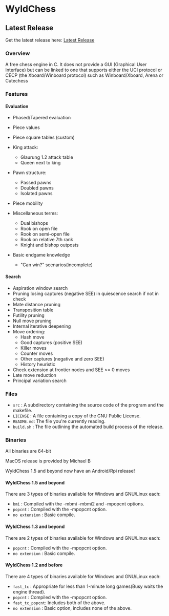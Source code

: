 # WyldChess

## Latest Release
Get the latest release here: [Latest Release](https://github.com/Mk-Chan/WyldChess/releases/latest)

### Overview
A free chess engine in C. It does not provide a GUI (Graphical User Interface)
but can be linked to one that supports either the UCI protocol or CECP (the Xboard/Winboard protocol) such as Winboard/Xboard, Arena or Cutechess

### Features

#### Evaluation
* Phased/Tapered evaluation
* Piece values
* Piece square tables (custom)
* King attack:
	* Glaurung 1.2 attack table
	* Queen next to king

* Pawn structure:
	* Passed pawns
	* Doubled pawns
	* Isolated pawns

* Piece mobility
* Miscellaneous terms:
	* Dual bishops
	* Rook on open file
	* Rook on semi-open file
	* Rook on relative 7th rank
	* Knight and bishop outposts

* Basic endgame knowledge
    * "Can win?" scenarios(incomplete)

#### Search
* Aspiration window search
* Pruning losing captures (negative SEE) in quiescence search if not in check
* Mate distance pruning
* Transposition table
* Futility pruning
* Null move pruning
* Internal iterative deepening
* Move ordering:
    * Hash move
    * Good captures (positive SEE)
    * Killer moves
    * Counter moves
    * Other captures (negative and zero SEE)
    * History heuristic
* Check extension at frontier nodes and SEE >= 0 moves
* Late move reduction
* Principal variation search

### Files
* `src`      : A subdirectory containing the source code of the program and the makefile.
* `LICENSE`  : A file containing a copy of the GNU Public License.
* `README.md`: The file you're currently reading.
* `build.sh` : The file outlining the automated build process of the release.

### Binaries
All binaries are 64-bit

MacOS release is provided by Michael B

WyldChess 1.5 and beyond now have an Android/Rpi release!

#### WyldChess 1.5 and beyond

There are 3 types of binaries available for Windows and GNU/Linux each:

* `bmi`           : Compiled with the -mbmi -mbmi2 and -mpopcnt options.
* `popcnt`        : Compiled with the -mpopcnt option.
* `no extension`  : Basic compile.

#### WyldChess 1.3 and beyond

There are 2 types of binaries available for Windows and GNU/Linux each:

* `popcnt`        : Compiled with the -mpopcnt option.
* `no extension`  : Basic compile.

#### WyldChess 1.2 and before

There are 4 types of binaries available for Windows and GNU/Linux each:

* `fast_tc`       : Appropriate for less than 1-minute long games(Busy waits the engine thread).
* `popcnt`        : Compiled with the -mpopcnt option.
* `fast_tc_popcnt`: Includes both of the above.
* `no extension`  : Basic option, includes none of the above.
